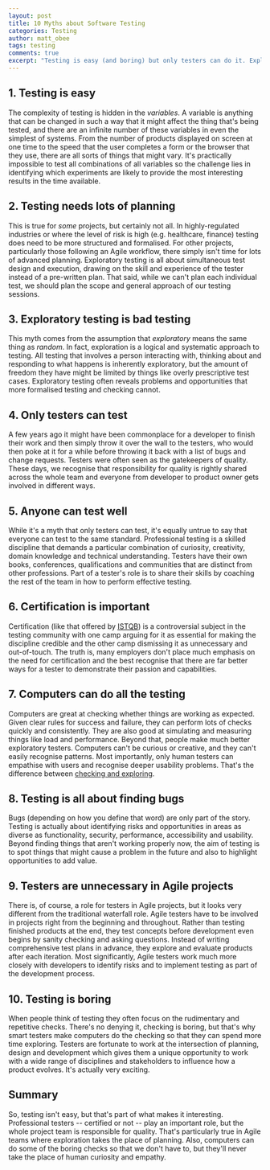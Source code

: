 ```yaml
---
layout: post
title: 10 Myths about Software Testing
categories: Testing
author: matt_obee
tags: testing
comments: true
excerpt: "Testing is easy (and boring) but only testers can do it. Exploratory testing is bad and lots of planning is good. Hang on, testers are unnecessary in Agile projects, aren't they?"
---
```


## 1. Testing is easy

The complexity of testing is hidden in the <em>variables</em>. A variable is anything that can be changed in such a way that it might affect the thing that's being tested, and there are an infinite number of these variables in even the simplest of systems. From the number of products displayed on screen at one time to the speed that the user completes a form or the browser that they use, there are all sorts of things that might vary. It's practically impossible to test all combinations of all variables so the challenge lies in identifying which experiments are likely to provide the most interesting results in the time available.

## 2. Testing needs lots of planning

This is true for <em>some</em> projects, but certainly not all. In highly-regulated industries or where the level of risk is high (e.g. healthcare, finance) testing does need to be more structured and formalised. For other projects, particularly those following an Agile workflow, there simply isn't time for lots of advanced planning. Exploratory testing is all about simultaneous test design and execution, drawing on the skill and experience of the tester instead of a pre-written plan. That said, while we can't plan each individual test, we should plan the scope and general approach of our testing sessions.

## 3. Exploratory testing is bad testing

This myth comes from the assumption that <em>exploratory</em> means the same thing as <em>random</em>. In fact, exploration is a logical and systematic approach to testing. All testing that involves a person interacting with, thinking about and responding to what happens is inherently exploratory, but the amount of freedom they have might be limited by things like overly prescriptive test cases. Exploratory testing often reveals problems and opportunities that more formalised testing and checking cannot.

## 4. Only testers can test

A few years ago it might have been commonplace for a developer to finish their work and then simply throw it over the wall to the testers, who would then poke at it for a while before throwing it back with a list of bugs and change requests. Testers were often seen as the gatekeepers of quality. These days, we recognise that responsibility for quality is rightly shared across the whole team and everyone from developer to product owner gets involved in different ways.

## 5. Anyone can test well

While it's a myth that only testers can test, it's equally untrue to say that everyone can test to the same standard. Professional testing is a skilled discipline that demands a particular combination of curiosity, creativity, domain knowledge and technical understanding. Testers have their own books, conferences, qualifications and communities that are distinct from other professions. Part of a tester's role is to share their skills by coaching the rest of the team in how to perform effective testing.

## 6. Certification is important

Certification (like that offered by <a href="http://www.istqb.org/"><abbr title="International Software Testing Qualifications Board">ISTQB</abbr></a>) is a controversial subject in the testing community with one camp arguing for it as essential for making the discipline credible and the other camp dismissing it as unnecessary and out-of-touch. The truth is, many employers don't place much emphasis on the need for certification and the best recognise that there are far better ways for a tester to demonstrate their passion and capabilities.

## 7. Computers can do all the testing

Computers are great at checking whether things are working as expected. Given clear rules for success and failure, they can perform lots of checks quickly and consistently. They are also good at simulating and measuring things like load and performance. Beyond that, people make much better exploratory testers. Computers can't be curious or creative, and they can't easily recognise patterns. Most importantly, only human testers can empathise with users and recognise deeper usability problems. That's the difference between [checking and exploring](http://hungrygeek.holidayextras.co.uk/testing/2015/08/19/checking-and-exploring/).

## 8. Testing is all about finding bugs

Bugs (depending on how you define that word) are only part of the story. Testing is actually about identifying risks and opportunities in areas as diverse as functionality, security, performance, accessibility and usability. Beyond finding things that aren't working properly now, the aim of testing is to spot things that might cause a problem in the future and also to highlight opportunities to add value.

## 9. Testers are unnecessary in Agile projects

There is, of course, a role for testers in Agile projects, but it looks very different from the traditional waterfall role. Agile testers have to be involved in projects right from the beginning and throughout. Rather than testing finished products at the end, they test concepts before development even begins by sanity checking and asking questions. Instead of writing comprehensive test plans in advance, they explore and evaluate products after each iteration. Most significantly, Agile testers work much more closely with developers to identify risks and to implement testing as part of the development process.

## 10. Testing is boring

When people think of testing they often focus on the rudimentary and repetitive checks. There's no denying it, checking is boring, but that's why smart testers make computers do the checking so that they can spend more time exploring. Testers are fortunate to work at the intersection of planning, design and development which gives them a unique opportunity to work with a wide range of disciplines and stakeholders to influence how a product evolves. It's actually very exciting.

## Summary

So, testing isn't easy, but that's part of what makes it interesting. Professional testers -- certified or not -- play an important role, but the whole project team is responsible for quality. That's particularly true in Agile teams where exploration takes the place of planning. Also, computers can do some of the boring checks so that we don't have to, but they'll never take the place of human curiosity and empathy.
